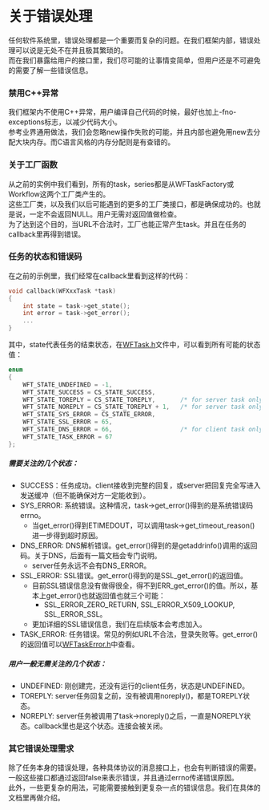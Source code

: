 # 关于错误处理

任何软件系统里，错误处理都是一个重要而复杂的问题。在我们框架内部，错误处理可以说是无处不在并且极其繁琐的。  
而在我们暴露给用户的接口里，我们尽可能的让事情变简单，但用户还是不可避免的需要了解一些错误信息。

### 禁用C++异常

我们框架内不使用C++异常，用户编译自己代码的时候，最好也加上-fno-exceptions标志，以减少代码大小。  
参考业界通用做法，我们会忽略new操作失败的可能，并且内部也避免用new去分配大块内存。而C语言风格的内存分配则是有查错的。  

### 关于工厂函数

从之前的实例中我们看到，所有的task，series都是从WFTaskFactory或Workflow这两个工厂类产生的。  
这些工厂类，以及我们以后可能遇到的更多的工厂类接口，都是确保成功的。也就是说，一定不会返回NULL。用户无需对返回值做检查。  
为了达到这个目的，当URL不合法时，工厂也能正常产生task。并且在任务的callback里再得到错误。

### 任务的状态和错误码

在之前的示例里，我们经常在callback里看到这样的代码：
~~~cpp
void callback(WFXxxTask *task)
{
    int state = task->get_state();
    int error = task->get_error();
    ...
}
~~~
其中，state代表任务的结束状态，在[WFTask.h](../src/factory/WFTask.h)文件中，可以看到所有可能的状态值：
~~~cpp
enum
{
	WFT_STATE_UNDEFINED = -1,
	WFT_STATE_SUCCESS = CS_STATE_SUCCESS,
	WFT_STATE_TOREPLY = CS_STATE_TOREPLY,		/* for server task only */
	WFT_STATE_NOREPLY = CS_STATE_TOREPLY + 1,	/* for server task only */
	WFT_STATE_SYS_ERROR = CS_STATE_ERROR,
	WFT_STATE_SSL_ERROR = 65,
	WFT_STATE_DNS_ERROR = 66,                   /* for client task only */
	WFT_STATE_TASK_ERROR = 67
};
~~~
##### 需要关注的几个状态：
  * SUCCESS：任务成功。client接收到完整的回复，或server把回复完全写进入发送缓冲（但不能确保对方一定能收到）。
  * SYS_ERROR: 系统错误。这种情况，task->get_error()得到的是系统错误码errno。
    * 当get_error()得到ETIMEDOUT，可以调用task->get_timeout_reason()进一步得到超时原因。
  * DNS_ERROR: DNS解析错误。get_error()得到的是getaddrinfo()调用的返回码。关于DNS，后面有一篇文档会专门说明。
    * server任务永远不会有DNS_ERROR。
  * SSL_ERROR: SSL错误。get_error()得到的是SSL_get_error()的返回值。
    * 目前SSL错误信息没有做得很全，得不到ERR_get_error()的值。所以，基本上get_error()也就返回值也就三个可能：
      * SSL_ERROR_ZERO_RETURN, SSL_ERROR_X509_LOOKUP, SSL_ERROR_SSL。
    * 更加详细的SSL错误信息，我们在后续版本会考虑加入。
  * TASK_ERROR: 任务错误。常见的例如URL不合法，登录失败等。get_error()的返回值可以[WFTaskError.h](../src/factory/WFTaskError.h)中查看。

##### 用户一般无需关注的几个状态：
  * UNDEFINED: 刚创建完，还没有运行的client任务，状态是UNDEFINED。
  * TOREPLY: server任务回复之前，没有被调用noreply()，都是TOREPLY状态。
  * NOREPLY: server任务被调用了task->noreply()之后，一直是NOREPLY状态。callback里也是这个状态。连接会被关闭。

### 其它错误处理需求
除了任务本身的错误处理，各种具体协议的消息接口上，也会有判断错误的需要。一般这些接口都通过返回false来表示错误，并且通过errno传递错误原因。  
此外，一些更复杂的用法，可能需要接触到更复杂一点的错误信息。我们在具体的文档里再做介绍。
